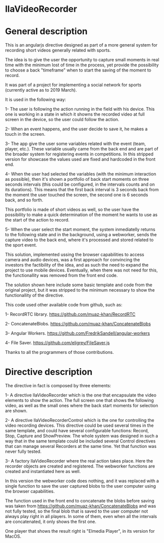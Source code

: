 # llaVideoRecorder

General description
=======================

This is an angularjs directive designed as part of a more general system for recording short videos generally
related with sports.

The idea is to give the user the opportunity to capture small moments in real time with the minimum lost of time in the
process, yet provide the possibility to choose a back "timeframe" when to start the saving of the moment to record.

It was part of a project for implementing a social network for sports (currently active as to 2019 March).

It is used in the following way:

1- The user is following the action running in the field with his device. This one is working in a state in which it
showns the recorded video at full screen in the device, so the user could follow the action.

2- When an event happens, and the user decide to save it, he makes a touch in the screen.

3- The app give the user some variables related with the event (team, player, etc.). These variable usually came from
the back end and are part of the broader system for registering events in competitions. In this stripped version for
showcase the values used are fixed and hardcoded in the front end.

4- When the user had selected the variables (with the minimum interaction as possible), then it's shown a portfolio of
back start moments on three seconds intervals (this could be configured, in the intervals counts and on its durations).
This means that the first back interval is 3 seconds back from the moment the user touched the screen, the second one is
6 seconds back, and so forth.

This portfolio is made of short videos as well, so the user have the possibility to make a quick determination of the
moment he wants to use as the start of the action to record.

5- When the user select the start moment, the system inmediatelly returns to the following state and in the background,
using a webworker, sends the capture video to the back end, where it's processed and stored related to the sport event. 

This solution, implemented ussing the browser capabilities to access camera and audio devices, was a first approach
for convincing the investors the factibility of the idea, and as such the need to expand the project to use mobile
devices. Eventually, when there was not need for this, the functionallity was removed from the front end code.

The solution shown here include some basic template and code from the original project, but it was stripped to the
minimum necessary to show the functionallity of the directive.

This code used other available code from github, such as:

1- RecordRTC library. https://github.com/muaz-khan/RecordRTC

2- ConcatenateBlobs. https://github.com/muaz-khan/ConcatenateBlobs

3- Angular Workers. https://github.com/FredrikSandell/angular-workers

4- File Saver. https://github.com/eligrey/FileSaver.js

Thanks to all the programmers of those contributions.

Directive description
=======================

The directive in fact is composed by three elements:

1- A directive llaVideoRecorder which is the one that encapsulate the video elements to show the action. The full screen
one that shows the following video, as well as the small ones where the back start moments for selection are shown.

2- A directive llaVideoRecorderControl which is the one for controlling the video recording devices. This directive could be
used several times in the same template, and could have several configurable functions: Record, Stop, Capture and ShowPreview.
The whole system was designed in such a way that in the same template could be included several Control directives that can
manage several Recorders at the same time. Yet that function was never fully tested.

3- A factory llaVideoRecorder where the real action takes place. Here the recorder objects are created and registered. The webworker
functions are created and instantiated here as well.

In this version the webworker code does nothing, and it was replaced with a single function to save the user captured blobs to the 
user computer using the browser capabilities.

The function used in the front end to concatenate the blobs before saving was taken from https://github.com/muaz-khan/ConcatenateBlobs
and was not fully tested, so the final blob that is saved to the user computer not always play right in all players. In some of them,
even when all the intervals are concatenated, it only shows the first one.

One player that shows the result right is "Elmedia Player", in its version for MacOS.



